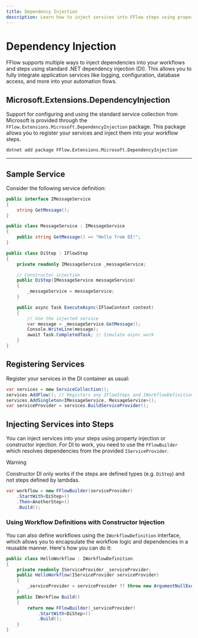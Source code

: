 ```yaml
---
title: Dependency Injection
description: Learn how to inject services into FFlow steps using property and constructor injection with the built-in .NET DI container.
---
```


# Dependency Injection

FFlow supports multiple ways to inject dependencies into your workflows and steps using standard .NET dependency injection (DI). This allows you to fully integrate application services like logging, configuration, database access, and more into your automation flows.

## Microsoft.Extensions.DependencyInjection
Support for configuring and using the standard service collection from Microsoft is provided through the `FFlow.Extensions.Microsoft.DependencyInjection` package. This package allows you to register your services and inject them into your workflow steps.

```bash
dotnet add package FFlow.Extensions.Microsoft.DependencyInjection
```

---

## Sample Service
Consider the following service definition:


```csharp
public interface IMessageService
{
    string GetMessage();
}

public class MessageService : IMessageService
{
    public string GetMessage() => "Hello from DI!";
}

public class DiStep : IFlowStep
{
    private readonly IMessageService _messageService;

    // Constructor injection
    public DiStep(IMessageService messageService)
    {
        _messageService = messageService;
    }

    public async Task ExecuteAsync(IFlowContext context)
    {
        // Use the injected service
        var message = _messageService.GetMessage();
        Console.WriteLine(message);
        await Task.CompletedTask; // Simulate async work
    }
}
```

## Registering Services
Register your services in the DI container as usual:

```csharp
var services = new ServiceCollection();
services.AddFlow(); // Registers any IFlowSteps and IWorkflowDefinitions
services.AddSingleton<IMessageService, MessageService>();
var serviceProvider = services.BuildServiceProvider();
```
## Injecting Services into Steps
You can inject services into your steps using property injection or constructor injection. For DI to work, you need to use the `FFlowBuilder` which resolves dependencies from the provided `IServiceProvider`.

> [!WARNING]
> Constructor DI only works if the steps are defined types (e.g. `DiStep`) and not steps defined by lambdas.

```csharp
var workflow = new FFlowBuilder(serviceProvider)
    .StartWith<DiStep>()
    .Then<AnotherStep>()
    .Build();
```

### Using Workflow Definitions with Constructor Injection

You can also define workflows using the `IWorkflowDefinition` interface, which allows you to encapsulate the workflow logic and dependencies in a reusable manner. Here's how you can do it:

```csharp
public class HelloWorkflow : IWorkflowDefinition
{
    private readonly IServiceProvider _serviceProvider;
    public HelloWorkflow(IServiceProvider serviceProvider)
    {
        _serviceProvider = serviceProvider ?? throw new ArgumentNullException(nameof(serviceProvider));
    }
    public IWorkflow Build()
    {
        return new FFlowBuilder(_serviceProvider)
            .StartWith<DiStep>()
            .Build();
    }
}
```